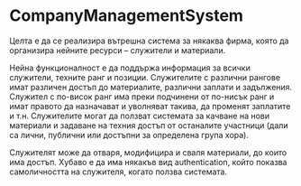 # CompanyManagementSystem
Целта е да се реализира вътрешна система за някаква фирма, която да организира нейните ресурси – служители и материали. 

 Нейна функционалност е да поддържа информация за всички служители, техните ранг и позиции. Служителите с различни рангове имат различен достъп до материалите, различни заплати и задължения. Служител с по-висок ранг има преки подчинени от по-нисък ранг и имат правото да назначават и уволняват такива, да променят заплатите и т.н. Служителите могат да ползват системата за качване на нови материали и задаване на техния достъп от останалите участници (дали са лични, публични или достъпни за определена група хора).  

Служителят може да отваря, модифицира и сваля материали, до които има достъп. Хубаво е да има някакъв вид authentication, който показва самоличността на служителя, когато ползва системата. 
